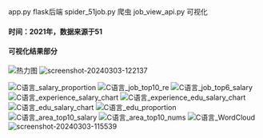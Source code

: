 app.py flask后端
spider_51job.py 爬虫
job_view_api.py 可视化

#### 时间：2021年，数据来源于51
#### 可视化结果部分
![热力图](https://github.com/hahassss/master/assets/96510178/6bd68cfd-1b02-4bd1-ad67-ae6b76ae8a1b)
![screenshot-20240303-122137](https://github.com/hahassss/master/assets/96510178/eb9eb34d-b37f-493a-bc53-e70f15032414)

![C语言_salary_proportion](https://github.com/hahassss/master/assets/96510178/d5664af9-f40b-473f-9601-1d74547af4e8)
![C语言_job_top10_re](https://github.com/hahassss/master/assets/96510178/c72a7705-b682-4c6d-a01d-c22add297229)
![C语言_job_top6_salary](https://github.com/hahassss/master/assets/96510178/9cc22252-83ee-4460-bd97-a66c8cca71ad)
![C语言_experience_salary_chart](https://github.com/hahassss/master/assets/96510178/9db70acb-9636-419d-9c38-b383224785bc)
![C语言_experience_edu_salary_chart](https://github.com/hahassss/master/assets/96510178/80440ef3-9d78-4806-8714-e24a3b4144cd)
![C语言_edu_salary_chart](https://github.com/hahassss/master/assets/96510178/5efad5c4-448b-40e2-948f-db77859f4076)
![C语言_edu_proportion](https://github.com/hahassss/master/assets/96510178/93172de1-8387-4f07-8286-360271054fb1)
![C语言_area_top10_salary](https://github.com/hahassss/master/assets/96510178/b5708307-10cd-4977-b482-fb988adfd20d)
![C语言_area_top10_nums](https://github.com/hahassss/master/assets/96510178/34ba0751-8ed5-40f2-a0cd-68c49d9f7ae8)
![C语言_WordCloud](https://github.com/hahassss/master/assets/96510178/6a6ca13e-00df-4690-9886-f37fc32bc239)
![screenshot-20240303-115539](https://github.com/hahassss/master/assets/96510178/d7fbb232-2749-4d99-ae3c-eb2c427ed395)
